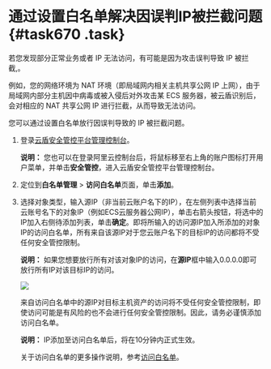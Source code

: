 # 通过设置白名单解决因误判IP被拦截问题 {#task670 .task}

若您发现部分正常业务或者 IP 无法访问，有可能是因为攻击误判导致 IP 被拦截,。

例如，您的网络环境为 NAT 环境（即局域网内相关主机共享公网 IP 上网），由于局域网内部分主机因中病毒或被入侵后对外攻击某 ECS 服务器，被云盾识别后，会对相应的 NAT 共享公网 IP 进行拦截，从而导致无法访问。

您可以通过设置白名单放行因误判导致的 IP 被拦截问题。

1.  登录[云盾安全管控平台管理控制台](https://yundun.console.aliyun.com/?p=sc)。 

    **说明：** 您也可以在登录阿里云控制台后，将鼠标移至右上角的账户图标打开用户菜单，并单击**安全管控**，进入云盾安全管控平台管理控制台。

2.  定位到**白名单管理** \> **访问白名单**页面，单击**添加**。 
3.  选择对象类型，输入源IP（非当前云账户名下的IP），在左侧列表中选择当前云账号名下的对象IP（例如ECS云服务器公网IP），单击右箭头按钮，将选中的IP加入右侧待添加列表，单击**确定**。即将所输入的访问源IP加入所添加的对象IP的访问白名单，所有来自该源IP对于您云账户名下的目标IP的访问都将不受任何安全管控限制。 

    **说明：** 如果您想要放行所有对该对象IP的访问，在**源IP**框中输入0.0.0.0即可放行所有IP对该目标IP的访问。

    ![](http://static-aliyun-doc.oss-cn-hangzhou.aliyuncs.com/assets/img/79463/154476493734145_zh-CN.png)

    来自访问白名单中的源IP对目标主机资产的访问将不受任何安全管控限制，即使访问可能是有风险的也不会进行任何安全管控限制。因此，请务必谨慎添加访问白名单。

    **说明：** IP添加至访问白名单后，将在10分钟内正式生效。

    关于访问白名单的更多操作说明，参考[访问白名单](https://help.aliyun.com/document_detail/84439.html)。


